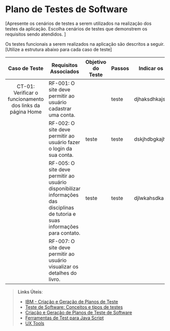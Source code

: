 # Plano de Testes de Software

[Apresente os cenários de testes a serem utilizados na realização dos testes da aplicação. Escolha cenários de testes que demonstrem os requisitos sendo atendidos. ]

Os testes funcionais a serem realizados na aplicação são descritos a seguir. [Utilize a estrutura abaixo para cada caso de teste]

|  Caso de Teste  | Requisitos Associados | Objetivo do Teste | Passos |Indicar os critérios de êxito | Responsável |
|     :---:       |           ---         |          ---      |   ---  |          ---                 |      ---    |
|CT-01: Verificar o funcionamento dos links da página Home|RF-001: O site deve permitir ao usuário cadastrar uma conta.|                   |teste   |djhaksdhkajsdhkashd           |             |
|  | RF-002: O site deve permitir ao usuário fazer o login da sua conta.|teste              |teste   |dskjhdbgkajhsdbkajhsdbkasdda  |dsakjdladad  |
|     | RF-005: O site deve permitir ao usuário disponibilizar informações das disciplinas de tutoria e suas informações para contato.  |teste              |teste   |djlwkahsdka                   |dajhedddwjda |
|     | RF-007: O site deve permitir ao usuário visualizar os detalhes do livro.                |                   |        |




 
> **Links Úteis**:
> - [IBM - Criação e Geração de Planos de Teste](https://www.ibm.com/developerworks/br/local/rational/criacao_geracao_planos_testes_software/index.html)
> -  [Teste de Software: Conceitos e tipos de testes](https://blog.onedaytesting.com.br/teste-de-software/)
> - [Criação e Geração de Planos de Teste de Software](https://www.ibm.com/developerworks/br/local/rational/criacao_geracao_planos_testes_software/index.html)
> - [Ferramentas de Test para Java Script](https://geekflare.com/javascript-unit-testing/)
> - [UX Tools](https://uxdesign.cc/ux-user-research-and-user-testing-tools-2d339d379dc7)
